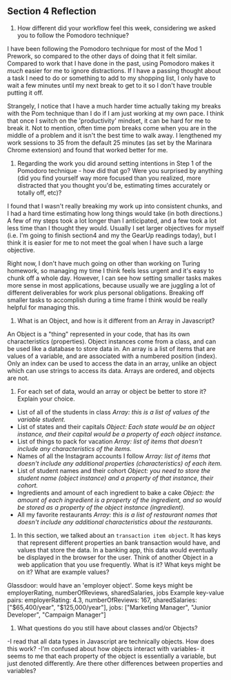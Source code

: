 ## Section 4 Reflection

1. How different did your workflow feel this week, considering we asked you to follow the Pomodoro technique?

I have been following the Pomodoro technique for most of the Mod 1 Prework, so compared to the other days of doing that it felt similar. Compared to work that I have done in the past, using Pomodoro makes it *much* easier for me to ignore distractions. If I have a passing thought about a task I need to do or something to add to my shopping list, I only have to wait a few minutes until my next break to get to it so I don't have trouble putting it off.

Strangely, I notice that I have a much harder time actually taking my breaks with the Pom technique than I do if I am just working at my own pace. I think that once I switch on the 'productivity' mindset, it can be hard for me to break it. Not to mention, often time pom breaks come when you are in the middle of a problem and it isn't the best time to walk away. I lengthened my work sessions to 35 from the default 25 minutes (as set by the Marinara Chrome extension) and found that worked better for me.

1. Regarding the work you did around setting intentions in Step 1 of the Pomodoro technique - how did that go? Were you surprised by anything (did you find yourself way more focused than you realized, more distracted that you thought you'd be, estimating times accurately or totally off, etc)?

I found that I wasn't really breaking my work up into consistent chunks, and I had a hard time estimating how long things would take (in both directions.) A few of my steps took a lot longer than I anticipated, and a few took a lot less time than I thought they would. Usually I set larger objectives for myself (i.e. I'm going to finish section4 and my the GearUp readings today), but I think it is easier for me to not meet the goal when I have such a large objective.

Right now, I don't have much going on other than working on Turing homework, so managing my time I think feels less urgent and it's easy to chunk off a whole day. However, I can see how setting smaller tasks makes more sense in most applications, because usually we are juggling a lot of different deliverables for work plus personal obligations. Breaking off smaller tasks to accomplish during a time frame I think would be really helpful for managing this.

1. What is an Object, and how is it different from an Array in Javascript?

An Object is a "thing" represented in your code, that has its own characteristics (properties). Object instances come from a class, and can be used like a database to store data in. An array is a list of items that are values of a variable, and are associated with a numbered position (index). Only an index can be used to access the data in an array, unlike an object which can use strings to access its data. Arrays are ordered, and objects are not.

1. For each set of data, would an array or object be better to store it? Explain your choice.

  * List of all of the students in class
   *Array: this is a list of values of the variable student.*
  * List of states and their capitals
   *Object: Each state would be an object instance, and their capital would be a property of each object instance.*
  * List of things to pack for vacation
   *Array: list of items that doesn't include any characteristics of the items.*
  * Names of all the Instagram accounts I follow
   *Array: list of items that doesn't include any additional properties (characteristics) of each item.*
  * List of student names and their cohort
   *Object: you need to store the student name (object instance) and a property of that instance, their cohort.*
  * Ingredients and amount of each ingredient to bake a cake
   *Object: the amount of each ingredient is a property of the ingredient, and so would be stored as a property of the object instance (ingredient).*
  * All my favorite restaurants
   *Array: this is a list of restaurant names that doesn't include any additional characteristics about the restaurants.*

1. In this section, we talked about an `transaction item object`. It has keys that represent different properties an bank transaction would have, and values that store the data. In a banking app, this data would eventually be displayed in the browser for the user. Think of another Object in a web application that you use frequently. What is it? What keys might be on it? What are example values?

Glassdoor: would have an 'employer object'.
Some keys might be employerRating, numberOfReviews, sharedSalaries, jobs
Example key-value pairs:
employerRating: 4.3,
numberOfReviews: 167,
sharedSalaries: ["$65,400/year", "$125,000/year"],
jobs: ["Marketing Manager", "Junior Developer", "Campaign Manager"]

1. What questions do you still have about classes and/or Objects?

-I read that all data types in Javascript are technically objects. How does this work?
-I'm confused about how objects interact with variables- it seems to me that each property of the object is essentially a variable, but just denoted differently. Are there other differences between properties and variables?
